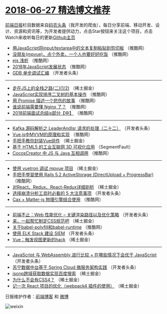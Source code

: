 # [2018-06-27 精选博文推荐](https://toutiao.qdkfweb.cn/date/2018/06/27)

[前端日报](https://qdkfweb.cn/c/news)栏目数据来自[码农头条](https://toutiao.qdkfweb.cn/)（我开发的爬虫），每日分享前端、移动开发、设计、资源和资讯等，为开发者提供动力，点击Star按钮来关注这个项目，点击Watch来收听每日的更新[Github主页](https://github.com/kujian/frontendDaily)
* [用JavaScript将input/textarea中的文本复制粘贴到剪切板](https://toutiao.qdkfweb.cn/78655.html) （推酷网）
* [没朋友(mpvue)，点个外卖，一个人也要好好吃饭](https://toutiao.qdkfweb.cn/78654.html) （推酷网）
* [ejs 浅析](https://toutiao.qdkfweb.cn/78661.html) （推酷网）
* [2018年JavaScript发展状态](https://toutiao.qdkfweb.cn/78674.html) （推酷网）
* [GDB 单步调试汇编](https://toutiao.qdkfweb.cn/78616.html) （开发者头条）

***
* [走在JS上的全栈之路(二)(1/2)](https://toutiao.qdkfweb.cn/78601.html) （稀土掘金）
* [JavaScript实现排序二叉树的基本操作](https://toutiao.qdkfweb.cn/78665.html) （推酷网）
* [用 Promise 描述一个悲伤的故事](https://toutiao.qdkfweb.cn/78666.html) （推酷网）
* [谁说前端需要懂 Nginx 了？](https://toutiao.qdkfweb.cn/78667.html) （推酷网）
* [2018前端面试总结js部分【中】](https://toutiao.qdkfweb.cn/78658.html) （推酷网）

***
* [Kafka 源码解析之 LeaderAndIsr 请求的处理（二十二）](https://toutiao.qdkfweb.cn/78629.html) （开发者头条）
* [Vue.js中MVVM的原理和实现](https://toutiao.qdkfweb.cn/78660.html) （推酷网）
* [手把手教你封装Vue组件](https://toutiao.qdkfweb.cn/78609.html) （稀土掘金）
* [基于 HTML5 的工业互联网 3D 可视化应用](https://toutiao.qdkfweb.cn/78590.html) （SegmentFault）
* [CocosCreator 中 JS 与 Java 互相调用](https://toutiao.qdkfweb.cn/78675.html) （推酷网）

***
* [使用 vuetron 调试 mpvue 项目](https://toutiao.qdkfweb.cn/78611.html) （稀土掘金）
* [手把手學習使用 Rails 5.2 ActiveStorage (DirectUpload + ProgressBar)](https://toutiao.qdkfweb.cn/78657.html) （推酷网）
* [对React、Redux、React-Redux详细剖析](https://toutiao.qdkfweb.cn/78604.html) （稀土掘金）
* [选择崩溃分析工具时必看的 5 大注意事项](https://toutiao.qdkfweb.cn/78722.html) （开发者头条）
* [Cax + Matter-js 物理引擎结合使用](https://toutiao.qdkfweb.cn/78656.html) （推酷网）

***
* [前端不止：Web 性能优化 &#8211; 关键渲染路径以及优化策略](https://toutiao.qdkfweb.cn/78733.html) （开发者头条）
* [来，一起帮忙制定CSS规范吧](https://toutiao.qdkfweb.cn/78598.html) （稀土掘金）
* [关于babel-polyfill和babel-runtime](https://toutiao.qdkfweb.cn/78669.html) （推酷网）
* [使用 ELK Stack 建设 SIEM](https://toutiao.qdkfweb.cn/78724.html) （开发者头条）
* [Vue：触发视图更新的hack](https://toutiao.qdkfweb.cn/78606.html) （稀土掘金）

***
* [JavaScript 与 WebAssembly 进行比较 + 在哪些情况下会优于 JavaScript](https://toutiao.qdkfweb.cn/78630.html) （开发者头条）
* [苏宁数据中台基于 Spring Cloud 微服务架构实践](https://toutiao.qdkfweb.cn/78725.html) （开发者头条）
* [jsonp跨域获取数据实现百度搜索](https://toutiao.qdkfweb.cn/78607.html) （稀土掘金）
* [为什么不会有CSS4？](https://toutiao.qdkfweb.cn/78599.html) （稀土掘金）
* [记一次 React 项目的优化（webpack4 插件的使用）](https://toutiao.qdkfweb.cn/78608.html) （稀土掘金）

日报维护作者：[前端博客](https://qdkfweb.cn/) 和 [微博](https://qdkfweb.cn/go/weibo)

![weixin](https://user-images.githubusercontent.com/3055447/38468989-651132ac-3b80-11e8-8e6b-15122322a9d7.png)